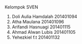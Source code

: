 Kelompok SVEN
1. Doli Aulia Hamdalah 201401094
2. Atha Maulana 201401096
3. Arifandi Hasnuagi 201401115
4. Ahmad Alwan Lubis 201401105
5. Yehezkiel f.t 201401132
